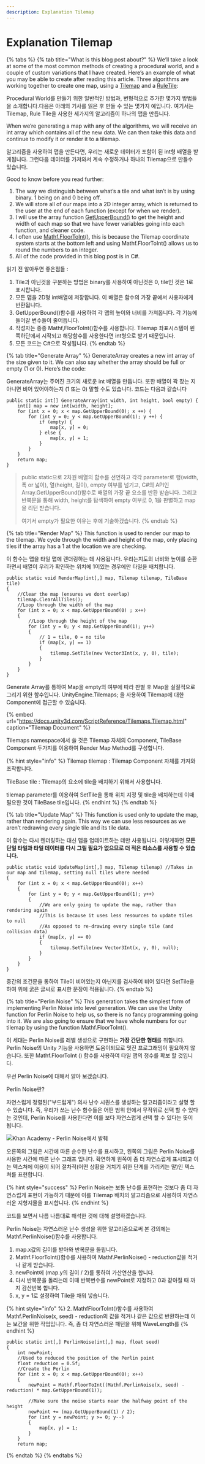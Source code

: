 ```yaml
---
description: Explanation Tilemap
---
```


# Explanation Tilemap



{% tabs %}
{% tab title="What is this blog post about?" %}
We’ll take a look at some of the most common methods of creating a procedural world, and a couple of custom variations that I have created.  Here’s an example of what you may be able to create after reading this article. Three algorithms are working together to create one map, using a [Tilemap](https://docs.unity3d.com/Manual/class-Tilemap.html) and a [RuleTile](https://github.com/Unity-Technologies/2d-extras):

Procedural World를 만들기 위한 일반적인 방법과, 변형적으로 추가한 몇가지 방법들을 소개합니다.다음은 아래의 기사를 읽은 후 만들 수 있는 몇가지 예입니다. 여기서는 Tilemap, Rule Tile을 사용한 세가지의 알고리즘이 하나의 맵을 만듭니다.

When we’re generating a map with any of the algorithms, we will receive an int array which contains all of the new data. We can then take this data and continue to modify it or render it to a tilemap.

알고리즘을 사용하여 맵을 만든다면, 우리는 새로운 데이터가 포함이 된 int형 배열을 받게됩니다.   그런다음 데이터를 가져와서 계속 수정하거나 하나의 Tilemap으로 만들수 있습니다.

Good to know before you read further:

1. The way we distinguish between what’s a tile and what isn’t is by using binary. 1 being on and 0 being off.
2. We will store all of our maps into a 2D integer array, which is returned to the user at the end of each function \(except for when we render\).
3. I will use the array function [GetUpperBound\(\)](https://msdn.microsoft.com/en-us/library/system.array.getupperbound%28v=vs.110%29.aspx) to get the height and width of each map so that we have fewer variables going into each function, and cleaner code.
4. I often use [Mathf.FloorToInt\(\)](https://docs.unity3d.com/ScriptReference/Mathf.FloorToInt.html), this is because the Tilemap coordinate system starts at the bottom left and using Mathf.FloorToInt\(\) allows us to round the numbers to an integer.
5. All of the code provided in this blog post is in C\#.

읽기 전 알아두면 좋은점들 :

1. Tile과 아닌것을 구분하는 방법은 binary를 사용하여 아닌것은 0, tile인 것은 1로 표시합니다.
2. 모든 맵을 2D형 int배열에 저장합니다. 이 배열은 함수의 가장 끝에서 사용자에게 반환됩니다.
3. GetUpperBound\(\)함수를 사용하여 각 맵의 높이와 너비를 가져옵니다. 각 기능에 들어갈                           변수들이 줄어듭니다.
4. 작성자는 종종 Mathf,FloorToInt\(\)함수를 사용합니다. Tilemap 좌표시스템이 왼쪽하단에서 시작되고 해당함수를 사용한다면 int형으로 받기 때문입니다.
5. 모든 코드는 C\#으로 작성됩니다.
{% endtab %}

{% tab title="Generate Array" %}
GenerateArray creates a new int array of the size given to it. We can also say whether the array should be full or empty \(1 or 0\). Here’s the code:

GenerateArray는 주어진 크기의 새로운 int 배열을 만듭니다. 또한 배열이 꽉 찼는 지 아니면 비어 있어야하는지 \(1 또는 0\) 말할 수도 있습니다. 코드는 다음과 같습니다

```text
public static int[] GenerateArray(int width, int height, bool empty) {
    int[] map = new int[width, height];
    for (int x = 0; x < map.GetUpperBound(0); x ++) {
        for (int y = 0; y < map.GetUpperBound(1); y ++) {
            if (empty) {
                map[x, y] = 0;
            } else {
                map[x, y] = 1;
            }
        }
    }
    return map;
}
```

> public static으로 2차원 배열의 함수를 선언하고 각각 parameter로                                                           행\(width, 폭 or 넓이\), 열\(height, 길이\), empty 여부를 넘기고, C\#의 API인 Array.GetUpperBound\(\)함수로 배열의 가장 끝 요소를 반환 받습니다. 그리고 반복문을 통해 width, height를 탐색하여 empty 여부로 0, 1을 판별하고 map을 리턴 받습니다.
>
> 여기서 empty가 필요한 이유는 후에 기술하겠습니다.
{% endtab %}

{% tab title="Render Map" %}
This function is used to render our map to the tilemap. We cycle through the width and height of the map, only placing tiles if the array has a 1 at the location we are checking.

이 함수는 맵을 타일 맵에 렌더링하는 데 사용됩니다. 우리는지도의 너비와 높이를 순환하면서 배열이 우리가 확인하는 위치에 1이있는 경우에만 타일을 배치합니다.

```text
public static void RenderMap(int[,] map, Tilemap tilemap, TileBase tile)
{
    //Clear the map (ensures we dont overlap)
    tilemap.ClearAllTiles(); 
    //Loop through the width of the map
    for (int x = 0; x < map.GetUpperBound(0) ; x++) 
    {
        //Loop through the height of the map
        for (int y = 0; y < map.GetUpperBound(1); y++) 
        {
            // 1 = tile, 0 = no tile
            if (map[x, y] == 1) 
            {
                tilemap.SetTile(new Vector3Int(x, y, 0), tile); 
            }
        }
    }
}
```

 Generate Array를 통하여 Map을 empty의 여부에 따라 판별 후 Map을 실질적으로 그리기 위한 함수입니다. UnityEngine.Tilemaps; 을 사용하여 Tilemap에 대한 Component에 접근할 수 있습니다.

{% embed url="https://docs.unity3d.com/ScriptReference/Tilemaps.Tilemap.html" caption="Tilemap Document" %}

Tilemaps namespace에서 쓸 것은 Tilemap 자체의 Component, TileBase Component 두가지를 이용하여 Render Map Method를 구성합니다.

{% hint style="info" %}
Tilemap tilemap : Tilemap Component 자체를 가져와 조작합니다.

TileBase tile : Tilemap의 요소에 tile을 배치하기 위해서 사용합니다.

tilemap parameter를 이용하여 SetTile을 통해 위치 지정 및 tile을 배치하는데 이때 필요한 것이 TileBase tile입니다.
{% endhint %}
{% endtab %}

{% tab title="Update Map" %}
This function is used only to update the map, rather than rendering again. This way we can use less resources as we aren’t redrawing every single tile and its tile data.

이 함수는 다시 렌더링하는 대신 맵을 업데이트하는 데만 사용됩니다. 이렇게하면 **모든 단일 타일과 타일 데이터를 다시 그릴 필요가 없으므로 더 적은 리소스를 사용할 수 있습니다.**

```text
public static void UpdateMap(int[,] map, Tilemap tilemap) //Takes in our map and tilemap, setting null tiles where needed
{
    for (int x = 0; x < map.GetUpperBound(0); x++)
    {
        for (int y = 0; y < map.GetUpperBound(1); y++)
        {
            //We are only going to update the map, rather than rendering again
            //This is because it uses less resources to update tiles to null
            //As opposed to re-drawing every single tile (and collision data)
            if (map[x, y] == 0)
            {
                tilemap.SetTile(new Vector3Int(x, y, 0), null);
            }
        }
    }
}
```

중간의 조건문을 통하여 Tile이 비어있는지 아닌지를 검사하여 비어 있다면 SetTile을 하여 위에 굵은 글씨로 표시한 문장이 적용됩니다.
{% endtab %}

{% tab title="Perlin Noise" %}
This generation takes the simplest form of implementing Perlin Noise into level generation. We can use the Unity function for Perlin Noise to help us, so there is no fancy programming going into it. We are also going to ensure that we have whole numbers for our tilemap by using the function Mathf.FloorToInt\(\).

이 세대는 Perlin Noise를 레벨 생성으로 구현하는 **가장 간단한 형태**를 취합니다. Perlin Noise의 Unity 기능을 사용하면 도움이되므로 멋진 프로그래밍이 필요하지 않습니다. 또한 Mathf.FloorToInt \(\) 함수를 사용하여 타일 맵의 정수를 확보 할 것입니다.



우선 Perlin Noise에 대해서 알아 보겠습니다.

Perlin Noise란?

자연스럽게 정렬된\("부드럽게"\) 의사 난수 시퀀스를 생성하는 알고리즘이라고 설명 할 수 있습니다. 즉, 우리가 쓰는 난수 함수들은 어떤 범위 안에서 무작위로 선택 할 수 있다는 것인데, Perlin Noise를 사용한다면 이를 보다 자연스럽게 선택 할 수 있다는 뜻이 됩니다.

![Khan Academy - Perlin Noise&#xC5D0;&#xC11C; &#xBC1C;&#xCDCC;](../../.gitbook/assets/image%20%281%29.png)

오른쪽의 그림은 시간에 따른 순수한 난수를 표시하고, 왼쪽의 그림은 Perlin Noise를 사용한 시간에 따른 난수 그래프 입니다. 확연하게 왼쪽이 좀 더 자연스럽게 표시되고 이는 텍스쳐에 이용이 되어  절차적\(어떤 상황을 거치기 위한 단계를 가리키는 말\)인 텍스쳐를 표현합니다.

{% hint style="success" %}
Perlin Noise는 보통 난수를 표현하는 것보다 좀 더 자연스럽게 표현이 가능하기 때문에 이를 Tilemap 배치의 알고리즘으로 사용하여 자연스러운 지형지물을 표시합니다.
{% endhint %}



코드를 보면서 나름 나름대로 해석한 것에 대해 설명하겠습니다.

Perlin Noise는 자연스러운 난수 생성을 위한 알고리즘으로써 본 강의에는 Mathf.PerlinNoise\(\)함수를 사용합니다.

1. map.x값의 길이를 받아와 반복문을 돌립니다.
2. Mathf.FloorToInt\(\)함수를 사용하여 Mathf.PerlinNoise\(\) - reduction값을 적거나 같게 받습니다.
3. newPoint에 \(map.y의 길이 / 2\)를 통하여 가산연산을 합니다.
4. 다시 반복문을 돌리는데 이때 반복변수를 newPoint로 지정하고 0과 같아질 때 까지 감산반복   합니다.
5. x, y = 1로 설정하여 Tile을 채워 넣습니다.

{% hint style="info" %}
2. MathfFloorToInt\(\)함수를 사용하여 Mathf.PerlinNoise\(x, seed\) - reduction의 값을       적거나 같은 값으로 반환하는데 이는 보간을 위한 작업입니다. 즉, 좀 더 자연스러운 패턴을 위해 WaveLength를
{% endhint %}

```text
public static int[,] PerlinNoise(int[,] map, float seed)
{
    int newPoint;
    //Used to reduced the position of the Perlin point
    float reduction = 0.5f;
    //Create the Perlin
    for (int x = 0; x < map.GetUpperBound(0); x++)
    {
        newPoint = Mathf.FloorToInt((Mathf.PerlinNoise(x, seed) - reduction) * map.GetUpperBound(1));
 
        //Make sure the noise starts near the halfway point of the height
        newPoint += (map.GetUpperBound(1) / 2); 
        for (int y = newPoint; y >= 0; y--)
        {
            map[x, y] = 1;
        }
    }
    return map;
```
{% endtab %}
{% endtabs %}





















